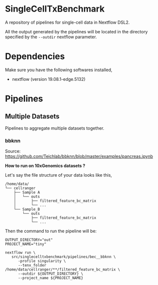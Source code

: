 # SingleCellTxBenchmark

A repository of pipelines for single-cell data in Nextflow DSL2.

All the output generated by the pipelines will be located in the directory specified by the `--outdir` nextflow parameter.

# Dependencies

Make sure you have the following softwares installed,
- nextflow (version 19.08.1-edge.5132)

# Pipelines

## Multiple Datasets

Pipelines to aggregate multiple datasets together.

### bbknn 
Source: https://github.com/Teichlab/bbknn/blob/master/examples/pancreas.ipynb

**How to run on 10xGenomics datasets ?**

Let's say the file structure of your data looks like this,

```
/home/data/
└── cellranger
    ├── Sample A
    │   └── outs
    │       ├── filtered_feature_bc_matrix
    │       └── ...
    └── Sample_B
        └── outs
            ├── filtered_feature_bc_matrix
            └── ...
```

Then the command to run the pipeline will be:

```{bash}
OUTPUT_DIRECTORY="out"
PROJECT_NAME="tiny"

nextflow run \
   src/singlecelltxbenchmark/pipelines/bec__bbknn \
      -profile singularity \
      --tenx_folder /home/data/cellranger/**/filtered_feature_bc_matrix \
      --outdir ${OUTPUT_DIRECTORY} \
      --project_name ${PROJECT_NAME}
```